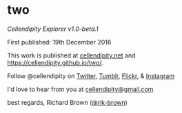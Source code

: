 # two
*Cellendipity Explorer v1.0-beta.1*

First published: 19th December 2016

This work is published at <a href="http://cellendipity.net">cellendipity.net</a> and https://cellendipity.github.io/two/.

Follow @cellendipity on <a href="https://twitter.com/cellendipity">Twitter</a>, <a href="http://cellendipity.tumblr.com/">Tumblr</a>,  <a href="https://www.flickr.com/photos/cellendipity/">Flickr</a>, &  <a href="https://www.instagram.com/cellendipity">Instagram</a>

I'd love to hear from you at cellendipity@gmail.com

best regards, Richard Brown (<a href="https://github.com/rik-brown">@rik-brown</a>)
